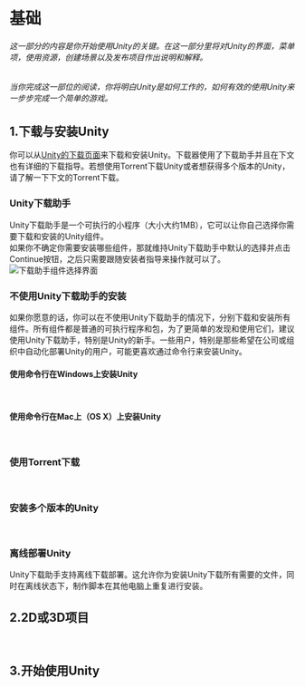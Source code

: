 # 基础
###### 这一部分的内容是你开始使用Unity的关键。在这一部分里将对Unity的界面，菜单项，使用资源，创建场景以及发布项目作出说明和解释。
###### 当你完成这一部位的阅读，你将明白Unity是如何工作的，如何有效的使用Unity来一步步完成一个简单的游戏。<br>

## 1.下载与安装Unity
你可以从[Unity的下载页面](https://store.unity.com/cn)来下载和安装Unity。下载器使用了下载助手并且在下文也有详细的下载指导。若想使用Torrent下载Unity或者想获得多个版本的Unity，请了解一下下文的Torrent下载。<br>

### Unity下载助手
Unity下载助手是一个可执行的小程序（大小大约1MB），它可以让你自己选择你需要下载和安装的Unity组件。<br>
如果你不确定你需要安装哪些组件，那就维持Unity下载助手中默认的选择并点击Continue按钮，之后只需要跟随安装者指导来操作就可以了。<br>
<img src="https://docs.unity3d.com/uploads/Main/UnityDownloadAssistant_v52_75.png" alt="下载助手组件选择界面"/><br>

### 不使用Unity下载助手的安装
如果你愿意的话，你可以在不使用Unity下载助手的情况下，分别下载和安装所有组件。所有组件都是普通的可执行程序和包，为了更简单的发现和使用它们，建议使用Unity下载助手，特别是Unity的新手。一些用户，特别是那些希望在公司或组织中自动化部署Unity的用户，可能更喜欢通过命令行来安装Unity。<br>

#### 使用命令行在Windows上安装Unity
<br>

#### 使用命令行在Mac上（OS X）上安装Unity
<br>

### 使用Torrent下载
<br>

### 安装多个版本的Unity
<br>

### 离线部署Unity
Unity下载助手支持离线下载部署。这允许你为安装Unity下载所有需要的文件，同时在离线状态下，制作脚本在其他电脑上重复进行安装。
<br>

## 2.2D或3D项目
<br>

## 3.开始使用Unity
<br>




